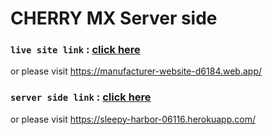 # CHERRY MX Server side

### `live site link` : [click here](https://manufacturer-website-d6184.web.app/)

or please visit https://manufacturer-website-d6184.web.app/

### `server side link` : [click here](https://sleepy-harbor-06116.herokuapp.com/)
or please visit https://sleepy-harbor-06116.herokuapp.com/
